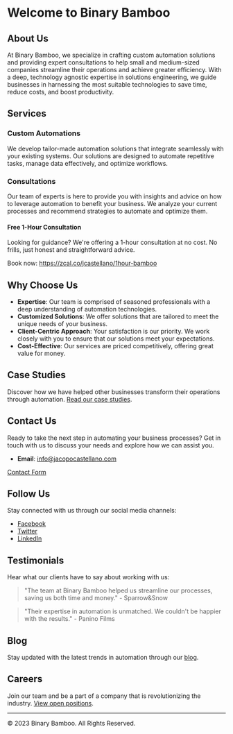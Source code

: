 # Welcome to Binary Bamboo

## About Us

At Binary Bamboo, we specialize in crafting custom automation solutions and providing expert consultations to help small and medium-sized companies streamline their operations and achieve greater efficiency. With a deep, technology agnostic expertise in solutions engineering, we guide businesses in harnessing the most suitable technologies to save time, reduce costs, and boost productivity.

## Services

### Custom Automations

We develop tailor-made automation solutions that integrate seamlessly with your existing systems. Our solutions are designed to automate repetitive tasks, manage data effectively, and optimize workflows.

### Consultations

Our team of experts is here to provide you with insights and advice on how to leverage automation to benefit your business. We analyze your current processes and recommend strategies to automate and optimize them.

#### Free 1-Hour Consultation
Looking for guidance? We're offering a 1-hour consultation at no cost. No frills, just honest and straightforward advice.

Book now: https://zcal.co/jcastellano/1hour-bamboo


## Why Choose Us

- **Expertise**: Our team is comprised of seasoned professionals with a deep understanding of automation technologies.
- **Customized Solutions**: We offer solutions that are tailored to meet the unique needs of your business.
- **Client-Centric Approach**: Your satisfaction is our priority. We work closely with you to ensure that our solutions meet your expectations.
- **Cost-Effective**: Our services are priced competitively, offering great value for money.

## Case Studies

Discover how we have helped other businesses transform their operations through automation. [Read our case studies](https://www.jacopocastellano.com).

## Contact Us

Ready to take the next step in automating your business processes? Get in touch with us to discuss your needs and explore how we can assist you.

- **Email**: info@jacopocastellano.com

[Contact Form](link/to/contact/form)

## Follow Us

Stay connected with us through our social media channels:

- [Facebook](link/to/facebook)
- [Twitter](link/to/twitter)
- [LinkedIn](link/to/linkedin)

## Testimonials

Hear what our clients have to say about working with us:

> "The team at Binary Bamboo helped us streamline our processes, saving us both time and money." - Sparrow&Snow

> "Their expertise in automation is unmatched. We couldn't be happier with the results." - Panino Films 

## Blog

Stay updated with the latest trends in automation through our [blog](link/to/blog).

## Careers

Join our team and be a part of a company that is revolutionizing the industry. [View open positions](link/to/careers).

---

© 2023 Binary Bamboo. All Rights Reserved.
